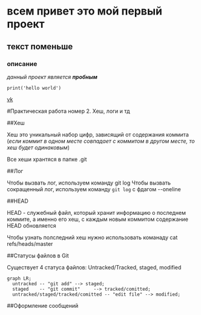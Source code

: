 # всем привет это мой первый проект

## текст поменьше

### описание

_данный проект является **пробным**_

```
print('hello world')
```

[vk](https://vk.com/feed "сайт вк")

#Практическая работа номер 2. Хеш, логи и тд

##Хеш

Хеш это уникальный набор цифр, зависящий от содержания коммита (_если коммит в одном месте совпадает с коммитом в другом месте, то хеш будет одинаковым_)

Все хеши хрантяся в папке .git

##Лог


Чтобы вызвать лог, используем команду git log
Чтобы вызвать сокращенный лог, используем команду `git log` с фдагом --oneline

##HEAD


HEAD - служебный файл, который хранит информацию о последнем коммите, а именно его хеш, с каждым новым коммитом содержание HEAD обновляется

Чтобы узнать полследний хеш нужно использовать команаду cat refs/heads/master

##Статусы файлов в Git


Существует 4 статуса файлов: Untracked/Tracked, staged, modified

```mermaid
graph LR;
  untracked -- "git add" --> staged;
  staged    -- "git commit"     --> tracked/comitted;
  untracked/staged/tracked/comitted -- "edit file" --> modified;
```


##Оформление сообщений
  


